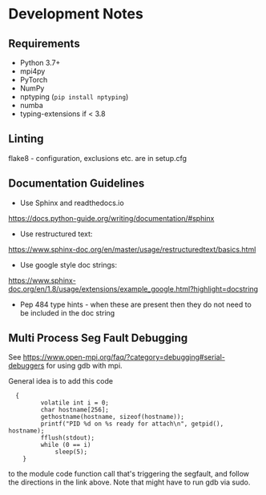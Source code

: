 # Development Notes #

## Requirements

* Python 3.7+
* mpi4py
* PyTorch
* NumPy
* nptyping (`pip install nptyping`)
* numba
* typing-extensions if < 3.8


## Linting ##

flake8 - configuration, exclusions etc. are in setup.cfg

## Documentation Guidelines ##

* Use Sphinx and readthedocs.io

https://docs.python-guide.org/writing/documentation/#sphinx

* Use restructured text:

https://www.sphinx-doc.org/en/master/usage/restructuredtext/basics.html

* Use google style doc strings:

https://www.sphinx-doc.org/en/1.8/usage/extensions/example_google.html?highlight=docstring

* Pep 484 type hints - when these are present then they do not need to be included in the doc string


## Multi Process Seg Fault Debugging

See https://www.open-mpi.org/faq/?category=debugging#serial-debuggers for using gdb with mpi.

General idea is to add this code

```
  {
         volatile int i = 0;
         char hostname[256];
         gethostname(hostname, sizeof(hostname));
         printf("PID %d on %s ready for attach\n", getpid(), hostname);
         fflush(stdout);
         while (0 == i)
             sleep(5);
    }
```

to the module code function call that's triggering the segfault, and follow the directions in the link above. Note that might have to run gdb via sudo.